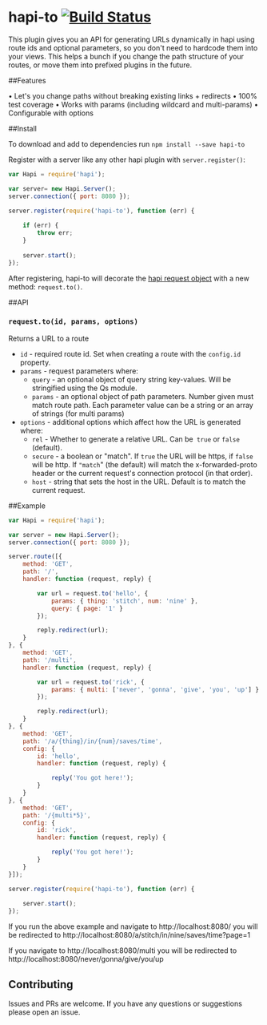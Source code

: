 # hapi-to [![Build Status](https://travis-ci.org/mtharrison/hapi-to.svg)](https://travis-ci.org/mtharrison/hapi-to)

This plugin gives you an API for generating URLs dynamically in hapi using route ids and optional parameters, so you don't need to hardcode them into your views. This helps a bunch if you change the path structure of your routes, or move them into prefixed plugins in the future.

##Features

• Let's you change paths without breaking existing links + redirects
• 100% test coverage
• Works with params (including wildcard and multi-params)
• Configurable with options

##Install

To download and add to dependencies run `npm install --save hapi-to`

Register with a server like any other hapi plugin with `server.register()`:

```javascript
var Hapi = require('hapi');

var server= new Hapi.Server();
server.connection({ port: 8080 });

server.register(require('hapi-to'), function (err) {
    
    if (err) {
        throw err;
    }
    
    server.start();
});
```

After registering, hapi-to will decorate the [hapi request object](hapijs.com/api#request-object) with a new method: `request.to()`.

##API

### `request.to(id, params, options)`

Returns a URL to a route

- `id` - required route id. Set when creating a route with the `config.id` property.
- `params` - request parameters where:
  - `query` - an optional object of query string key-values. Will be stringified using the Qs module.
  - `params` - an optional object of path parameters. Number given must match route path. Each parameter value can be a string or an array of strings (for multi params)
- `options` - additional options which affect how the URL is generated where:
  - `rel` - Whether to generate a relative URL. Can be` true` or `false` (default).
  - `secure` - a boolean or "match". If `true` the URL will be https, if `false` will be http. If `"match`" (the default) will match the x-forwarded-proto header or the current request's connection protocol (in that order).
  - `host` - string that sets the host in the URL. Default is to match the current request.

##Example

```javascript
var Hapi = require('hapi');

var server = new Hapi.Server();
server.connection({ port: 8080 });

server.route([{
    method: 'GET',
    path: '/',
    handler: function (request, reply) {

        var url = request.to('hello', {
            params: { thing: 'stitch', num: 'nine' },
            query: { page: '1' }
        });

        reply.redirect(url);
    }
}, {
    method: 'GET',
    path: '/multi',
    handler: function (request, reply) {

        var url = request.to('rick', {
            params: { multi: ['never', 'gonna', 'give', 'you', 'up'] }
        });

        reply.redirect(url);
    }
}, {
    method: 'GET',
    path: '/a/{thing}/in/{num}/saves/time',
    config: {
        id: 'hello',
        handler: function (request, reply) {

            reply('You got here!');
        }
    }
}, {
    method: 'GET',
    path: '/{multi*5}',
    config: {
        id: 'rick',
        handler: function (request, reply) {

            reply('You got here!');
        }
    }
}]);

server.register(require('hapi-to'), function (err) {
    
    server.start();
});
```

If you run the above example and navigate to http://localhost:8080/ you will be redirected to http://localhost:8080/a/stitch/in/nine/saves/time?page=1

If you navigate to http://localhost:8080/multi you will be redirected to http://localhost:8080/never/gonna/give/you/up

## Contributing

Issues and PRs are welcome. If you have any questions or suggestions please open an issue.